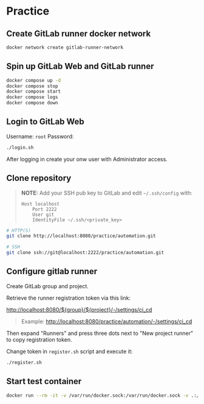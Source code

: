 # Practice

## Create GitLab runner docker network

```sh
docker network create gitlab-runner-network
```

## Spin up GitLab Web and GitLab runner

```sh
docker compose up -d
docker compose stop
docker compose start
docker compose logs
docker compose down
```

## Login to GitLab Web

Username: `root`
Password:

```sh
./login.sh
```

After logging in create your onw user with Administrator access.

## Clone repository

> **NOTE:** Add your SSH pub key to GitLab and edit `~/.ssh/config` with:
> 
> ```config
> Host localhost
>     Port 2222
>     User git
>     IdentityFile ~/.ssh/<private_key>
> ```

```sh
# HTTP(S)
git clone http://localhost:8080/practice/automation.git

# SSH
git clone ssh://git@localhost:2222/practice/automation.git
```

## Configure gitlab runner

Create GitLab group and project.

Retrieve the runner registration token via this link:

<http://localhost:8080/${group}/${project}/-/settings/ci_cd>

> Example: <http://localhost:8080/practice/automation/-/settings/ci_cd>

Then expand "Runners" and press three dots next to "New project runner" to copy registration token.

Change token in `register.sh` script and execute it:

```sh
./register.sh
```

## Start test container

```sh
docker run --rm -it -v /var/run/docker.sock:/var/run/docker.sock -v .:/app -w /app --name test docker:stable sh
```